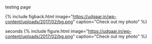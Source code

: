 
testing page

{% include figback.html image="https://udgaar.in/wp-content/uploads/2017/02/bg.png" caption="Check out my photo" %}



seconds
{% include figure.html image="https://udgaar.in/wp-content/uploads/2017/02/bg.png" caption="Check out my photo" %}

